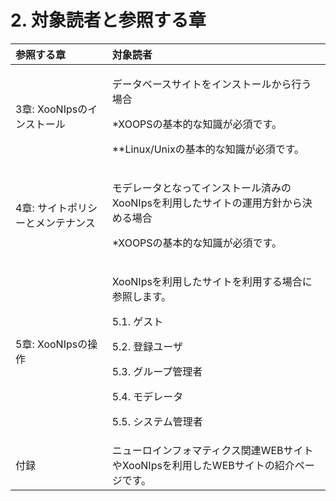 # 2. 対象読者と参照する章

<table>
  <thead>
    <tr>
      <th style="text-align:left">&#x53C2;&#x7167;&#x3059;&#x308B;&#x7AE0;</th>
      <th style="text-align:left">&#x5BFE;&#x8C61;&#x8AAD;&#x8005;</th>
    </tr>
  </thead>
  <tbody>
    <tr>
      <td style="text-align:left">3&#x7AE0;: XooNIps&#x306E;&#x30A4;&#x30F3;&#x30B9;&#x30C8;&#x30FC;&#x30EB;</td>
      <td
      style="text-align:left">
        <p>&#x30C7;&#x30FC;&#x30BF;&#x30D9;&#x30FC;&#x30B9;&#x30B5;&#x30A4;&#x30C8;&#x3092;&#x30A4;&#x30F3;&#x30B9;&#x30C8;&#x30FC;&#x30EB;&#x304B;&#x3089;&#x884C;&#x3046;&#x5834;&#x5408;</p>
        <p>*XOOPS&#x306E;&#x57FA;&#x672C;&#x7684;&#x306A;&#x77E5;&#x8B58;&#x304C;&#x5FC5;&#x9808;&#x3067;&#x3059;&#x3002;</p>
        <p>**Linux/Unix&#x306E;&#x57FA;&#x672C;&#x7684;&#x306A;&#x77E5;&#x8B58;&#x304C;&#x5FC5;&#x9808;&#x3067;&#x3059;&#x3002;</p>
        </td>
    </tr>
    <tr>
      <td style="text-align:left">4&#x7AE0;: &#x30B5;&#x30A4;&#x30C8;&#x30DD;&#x30EA;&#x30B7;&#x30FC;&#x3068;&#x30E1;&#x30F3;&#x30C6;&#x30CA;&#x30F3;&#x30B9;</td>
      <td
      style="text-align:left">
        <p>&#x30E2;&#x30C7;&#x30EC;&#x30FC;&#x30BF;&#x3068;&#x306A;&#x3063;&#x3066;&#x30A4;&#x30F3;&#x30B9;&#x30C8;&#x30FC;&#x30EB;&#x6E08;&#x307F;&#x306E;XooNIps&#x3092;&#x5229;&#x7528;&#x3057;&#x305F;&#x30B5;&#x30A4;&#x30C8;&#x306E;&#x904B;&#x7528;&#x65B9;&#x91DD;&#x304B;&#x3089;&#x6C7A;&#x3081;&#x308B;&#x5834;&#x5408;</p>
        <p>*XOOPS&#x306E;&#x57FA;&#x672C;&#x7684;&#x306A;&#x77E5;&#x8B58;&#x304C;&#x5FC5;&#x9808;&#x3067;&#x3059;&#x3002;</p>
        </td>
    </tr>
    <tr>
      <td style="text-align:left">5&#x7AE0;: XooNIps&#x306E;&#x64CD;&#x4F5C;</td>
      <td style="text-align:left">
        <p>XooNIps&#x3092;&#x5229;&#x7528;&#x3057;&#x305F;&#x30B5;&#x30A4;&#x30C8;&#x3092;&#x5229;&#x7528;&#x3059;&#x308B;&#x5834;&#x5408;&#x306B;&#x53C2;&#x7167;&#x3057;&#x307E;&#x3059;&#x3002;</p>
        <p>5.1. &#x30B2;&#x30B9;&#x30C8;</p>
        <p>5.2. &#x767B;&#x9332;&#x30E6;&#x30FC;&#x30B6;</p>
        <p>5.3. &#x30B0;&#x30EB;&#x30FC;&#x30D7;&#x7BA1;&#x7406;&#x8005;</p>
        <p>5.4. &#x30E2;&#x30C7;&#x30EC;&#x30FC;&#x30BF;</p>
        <p>5.5. &#x30B7;&#x30B9;&#x30C6;&#x30E0;&#x7BA1;&#x7406;&#x8005;</p>
      </td>
    </tr>
    <tr>
      <td style="text-align:left">&#x4ED8;&#x9332;</td>
      <td style="text-align:left">&#x30CB;&#x30E5;&#x30FC;&#x30ED;&#x30A4;&#x30F3;&#x30D5;&#x30A9;&#x30DE;&#x30C6;&#x30A3;&#x30AF;&#x30B9;&#x95A2;&#x9023;WEB&#x30B5;&#x30A4;&#x30C8;&#x3084;XooNIps&#x3092;&#x5229;&#x7528;&#x3057;&#x305F;WEB&#x30B5;&#x30A4;&#x30C8;&#x306E;&#x7D39;&#x4ECB;&#x30DA;&#x30FC;&#x30B8;&#x3067;&#x3059;&#x3002;</td>
    </tr>
  </tbody>
</table>

